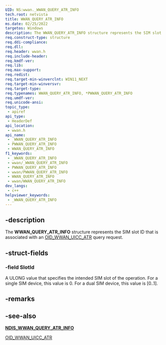 ```yaml
---
UID: NS:wwan._WWAN_QUERY_ATR_INFO
tech.root: netvista
title: WWAN_QUERY_ATR_INFO
ms.date: 02/25/2022
targetos: Windows
description: The WWAN_QUERY_ATR_INFO structure represents the SIM slot ID that is associated with an OID_WWAN_UICC_ATR query request.
req.construct-type: structure
req.ddi-compliance: 
req.dll: 
req.header: wwan.h
req.include-header: 
req.kmdf-ver: 
req.lib: 
req.max-support: 
req.redist: 
req.target-min-winverclnt: WIN11_NEXT
req.target-min-winversvr: 
req.target-type: 
req.typenames: WWAN_QUERY_ATR_INFO, *PWWAN_QUERY_ATR_INFO
req.umdf-ver: 
req.unicode-ansi: 
topic_type:
 - apiref
api_type:
 - HeaderDef
api_location:
 - wwan.h
api_name:
 - _WWAN_QUERY_ATR_INFO
 - PWWAN_QUERY_ATR_INFO
 - WWAN_QUERY_ATR_INFO
f1_keywords:
 - _WWAN_QUERY_ATR_INFO
 - wwan/_WWAN_QUERY_ATR_INFO
 - PWWAN_QUERY_ATR_INFO
 - wwan/PWWAN_QUERY_ATR_INFO
 - WWAN_QUERY_ATR_INFO
 - wwan/WWAN_QUERY_ATR_INFO
dev_langs:
 - c++
helpviewer_keywords:
 - _WWAN_QUERY_ATR_INFO
---
```


## -description

The **WWAN_QUERY_ATR_INFO** structure represents the SIM slot ID that is associated with an [OID_WWAN_UICC_ATR](/windows-hardware/drivers/network/oid-wwan-uicc-atr) query request.

## -struct-fields

### -field SlotId

A ULONG value that specifies the intended SIM slot of the operation. For a single SIM device, this value is 0. For a dual SIM device, this value is [0..1].

## -remarks

## -see-also

[**NDIS_WWAN_QUERY_ATR_INFO**](../ndiswwan/ns-ndiswwan-ndis_wwan_query_atr_info.md)

[OID_WWAN_UICC_ATR](/windows-hardware/drivers/network/oid-wwan-uicc-atr)
